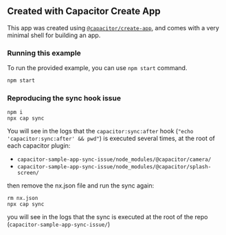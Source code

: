 ## Created with Capacitor Create App

This app was created using [`@capacitor/create-app`](https://github.com/ionic-team/create-capacitor-app),
and comes with a very minimal shell for building an app.

### Running this example

To run the provided example, you can use `npm start` command.

```bash
npm start
```


### Reproducing the sync hook issue

```
npm i
npx cap sync
```

You will see in the logs that the `capacitor:sync:after` hook (`"echo 'capacitor:sync:after' && pwd"`) is executed several times, at the root of each capacitor plugin:
- `capacitor-sample-app-sync-issue/node_modules/@capacitor/camera/`
- `capacitor-sample-app-sync-issue/node_modules/@capacitor/splash-screen/`


then remove the nx.json file and run the sync again:

```
rm nx.json
npx cap sync
```

you will see in the logs that the sync is executed at the root of the repo (`capacitor-sample-app-sync-issue/`)